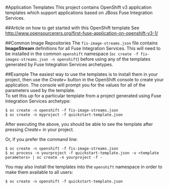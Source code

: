 #Application Templates
This project contains OpenShift v3 application templates which support
applications based on JBoss Fuse Integration Services.

##Article on how to get started with this OpenShift template
See http://www.opensourcerers.org/first-fuse-application-on-openshift-v3-1/

##Common Image Repositories
The `fis-image-streams.json` file contains __ImageStream__ definitions for all
Fuse Integration Services.  This will need to be
installed in the common `openshift` namespace (`oc create -f fis-images-streams.json -n openshift`) before using any of the templates generated by Fuse Integration Services archetypes. 

##Example
The easiest way to use the templates is to install them in your project, 
then use the _Create+_ button in the OpenShift console to create your application. 
The console will prompt you for the values for all of the parameters used by the template.  
To set this up for a particular template from a project generated using Fuse Integration Services archetype:
```
$ oc create -n openshift -f fis-image-streams.json
$ oc create -n myproject -f quickstart-template.json
```
After executing the above, you should be able to see the template after pressing _Create+_ in your project.

Or, if you prefer the command line:
```
$ oc create -n openshift -f fis-image-streams.json
$ oc process -n yourproject -f quickstart-template.json -v <template parameters> | oc create -n yourproject -f -
```

You may also install the templates into the `openshift` namespace in order to make them
available to all users:
```
$ oc create -n openshift -f quickstart-template.json
```
